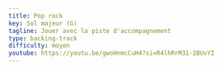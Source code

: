 ```yaml
---
title: Pop rock
key: Sol majeur (G)
tagline: Jouer avec la piste d'accompagnement
type: backing-track
difficulty: moyen
youtube: https://youtu.be/gwoHnmcCuH4?si=R4lhRrM31-2BUvYI
---
```


